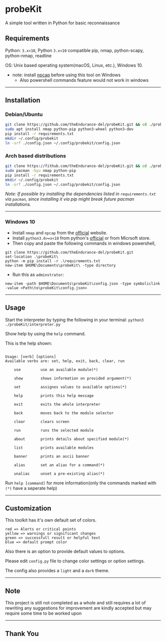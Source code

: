 # probeKit

A simple tool written in Python for basic reconnaissance

## Requirements

Python: `3.x<10`, Python `3.x<10` compatible pip, nmap, python-scapy, python-nmap, readline

OS: Unix based operating system(macOS, Linux, etc.), Windows 10.

- note: install [npcap](https://nmap.org/npcap/#download) before using this tool on Windows
    - Also powershell commands feature would not work in windows

---

## Installation

### Debian/Ubuntu

``` bash
git clone https://github.com/theEndurance-del/probeKit.git && cd ./probeKit
sudo apt install nmap python-pip python3-wheel python3-dev
pip install -r requirements.txt
mkdir ~/.config/probekit
ln -srf ./config.json ~/.config/probekit/config.json
```

### Arch based distributions

``` bash
git clone https://fithub.com/theEndurance-del/probeKit.git && cd ./probeKit
sudo pacman -Syu nmap python-pip
pip install -r requirements.txt
mkdir ~/.config/probekit
ln -srf ./config.json ~/.config/probekit/config.json
```
 *Note: If possible try installing the dependencies listed in `requirements.txt` via `pacman`, since installing it via pip might break future pacman installations.*

---

###  Windows 10

- Install `nmap` and `npcap` from the [official](https://nmap.org/download.html) website.
- Install `python3.6>=x<10` from python's [official](https://www.python.org/downloads/) or from Micrsoft store.
- Then copy and paste the following commands in windows powershell,

``` pwsh
git clone https://github.com/theEndurance-del/probeKit.git
set-location .\probeKit\
python -m pip install -r .\requirements.txt
new-item $HOME\Documents\probeKit\ -type directory
```

- Run this as `adminstrator`:
``` pwsh
new-item -path $HOME\Documents\probeKit\config.json -type symboliclink -value <Path\to\probeKit\config.json>
```
---

## Usage

Start the interpreter by typing the following in your terminal:
`python3 ./probeKit/interpreter.py`

Show help by using the `help` command.

This is the help shown:

``` text

Usage: [verb] [options]
Available verbs are: set, help, exit, back, clear, run

    use         use an available module(*)

    show        shows information on provided argument(*)

    set         assignes values to available options(*)

    help        prints this help message

    exit        exits the whole interpreter

    back        moves back to the module selector

    clear       clears screen

    run         runs the selected module

    about       prints details about specified module(*)

    list        prints available modules

    banner      prints an ascii banner

    alias       set an alias for a command(*)

    unalias     unset a pre-existing alias(*)

```

Run `help [command]` for more information(only the commands marked with `(*)` have a seperate help)

---

## Customization

This toolkit has it's own default set of colors.

``` text
red => Alerts or critical points
yellow => warnings or significant changes
green => successfull result or helpful text
blue => default prompt color
```

Also there is an option to provide default values to options.

Please edit `config.py` file to change color settings or option settings.

The config also provides a `light` and a `dark` theme.

---

## Note

This project is still not completed as a whole and still requires a lot of rewriting any suggestions for improvement are kindly accepted but may require some time to be worked upon

---

## Thank You
